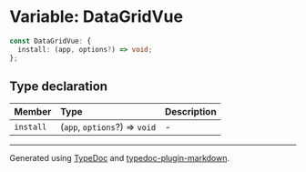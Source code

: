 # Variable: DataGridVue

```ts
const DataGridVue: {
  install: (app, options?) => void;
};
```

## Type declaration

| Member | Type | Description |
| :------ | :------ | :------ |
| `install` | (`app`, `options`?) => `void` | - |

***

Generated using [TypeDoc](https://typedoc.org) and [typedoc-plugin-markdown](https://typedoc-plugin-markdown.org).
